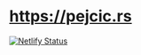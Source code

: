 
#  https://pejcic.rs


[![Netlify Status](https://api.netlify.com/api/v1/badges/d2fa1386-8992-4fb8-9453-5d842867f4d4/deploy-status)](https://app.netlify.com/sites/rad-youtiao-bc8c01/deploys)
